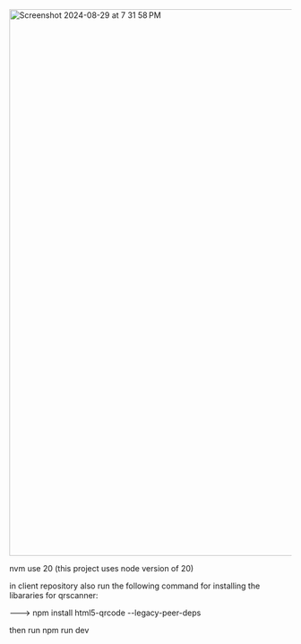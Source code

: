 <img width="975" alt="Screenshot 2024-08-29 at 7 31 58 PM" src="https://github.com/user-attachments/assets/5fbfe99a-c344-4707-9602-18d09676956a">


nvm use 20
(this project uses node version of 20)


in client repository also run the following command for installing the libararies for qrscanner:

---> npm install html5-qrcode --legacy-peer-deps

then run npm run dev 
